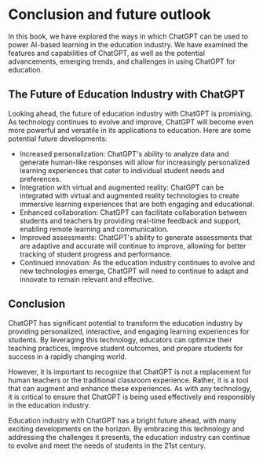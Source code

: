 Conclusion and future outlook
===================================================================================

In this book, we have explored the ways in which ChatGPT can be used to power AI-based learning in the education industry. We have examined the features and capabilities of ChatGPT, as well as the potential advancements, emerging trends, and challenges in using ChatGPT for education.

The Future of Education Industry with ChatGPT
---------------------------------------------

Looking ahead, the future of education industry with ChatGPT is promising. As technology continues to evolve and improve, ChatGPT will become even more powerful and versatile in its applications to education. Here are some potential future developments:

* Increased personalization: ChatGPT's ability to analyze data and generate human-like responses will allow for increasingly personalized learning experiences that cater to individual student needs and preferences.
* Integration with virtual and augmented reality: ChatGPT can be integrated with virtual and augmented reality technologies to create immersive learning experiences that are both engaging and educational.
* Enhanced collaboration: ChatGPT can facilitate collaboration between students and teachers by providing real-time feedback and support, enabling remote learning and communication.
* Improved assessments: ChatGPT's ability to generate assessments that are adaptive and accurate will continue to improve, allowing for better tracking of student progress and performance.
* Continued innovation: As the education industry continues to evolve and new technologies emerge, ChatGPT will need to continue to adapt and innovate to remain relevant and effective.

Conclusion
----------

ChatGPT has significant potential to transform the education industry by providing personalized, interactive, and engaging learning experiences for students. By leveraging this technology, educators can optimize their teaching practices, improve student outcomes, and prepare students for success in a rapidly changing world.

However, it is important to recognize that ChatGPT is not a replacement for human teachers or the traditional classroom experience. Rather, it is a tool that can augment and enhance these experiences. As with any technology, it is critical to ensure that ChatGPT is being used effectively and responsibly in the education industry.

Education industry with ChatGPT has a bright future ahead, with many exciting developments on the horizon. By embracing this technology and addressing the challenges it presents, the education industry can continue to evolve and meet the needs of students in the 21st century.
